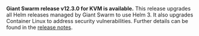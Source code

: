**Giant Swarm release v12.3.0 for KVM is available.** This release upgrades all Helm releases managed by Giant Swarm to use Helm 3. It also upgrades Container Linux to address security vulnerabilities. Further details can be found in the [release notes](https://github.com/giantswarm/releases/tree/master/KVM/v12.3.0).
